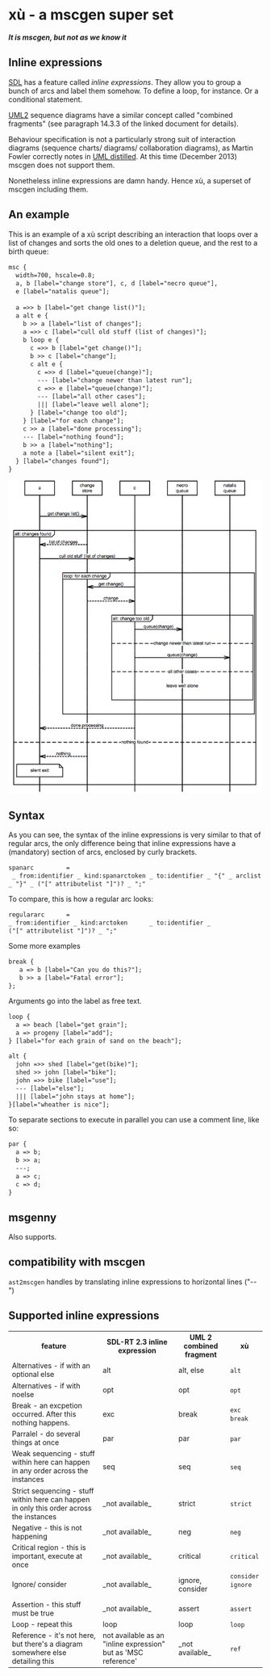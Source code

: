# xù - a mscgen super set
_**It is mscgen, but not as we know it**_

## Inline expressions
[SDL][2] has a feature called _inline expressions_. They allow you to group a bunch of 
arcs and label them somehow. To define a loop, for instance. Or a conditional statement. 

[UML2][3] sequence diagrams have a similar concept called "combined fragments" (see 
paragraph 14.3.3 of the linked document for details). 

Behaviour specification is not a particularly strong suit of interaction diagrams
(sequence charts/ diagrams/ collaboration diagrams), as Martin Fowler
correctly notes in [UML distilled][1]. At this time (December 2013) mscgen does not 
support them. 

Nonetheless inline expressions are damn handy. Hence xù, a superset of mscgen
including them. 

## An example
This is an example of a xù script describing an interaction that loops over
a list of changes and sorts the old ones to a deletion queue, and the
rest to a birth queue:

```mscgen
msc {
  width=700, hscale=0.8;
  a, b [label="change store"], c, d [label="necro queue"],
  e [label="natalis queue"];

  a =>> b [label="get change list()"];
  a alt e {
    b >> a [label="list of changes"];
    a =>> c [label="cull old stuff (list of changes)"];
    b loop e {
      c =>> b [label="get change()"];
      b >> c [label="change"];
      c alt e {
        c =>> d [label="queue(change)"];
        --- [label="change newer than latest run"];
        c =>> e [label="queue(change)"];
        --- [label="all other cases"];
        ||| [label="leave well alone"];
      } [label="change too old"];
    } [label="for each change"];
    c >> a [label="done processing"];
    --- [label="nothing found"];
    b >> a [label="nothing"];
    a note a [label="silent exit"];
  } [label="changes found"];
}
```

![rendered](xusample.png)

## Syntax
As you can see, the syntax of the inline expressions is very similar to that
of regular arcs, the only difference being that inline expressions have a (mandatory)
section of arcs, enclosed by curly brackets.

```peg
spanarc         = 
 _ from:identifier _ kind:spanarctoken _ to:identifier _ "{" _ arclist _ "}" _ ("[" attributelist "]")? _ ";"
```

To compare, this is how a regular arc looks:
```peg
regulararc      =
_ from:identifier _ kind:arctoken      _ to:identifier _                       ("[" attributelist "]")? _ ";"
```

Some more examples
```mscgen
break {
   a => b [label="Can you do this?"];
   b >> a [label="Fatal error"];
};
```

Arguments go into the label as free text. 
```mscgen
loop {
  a => beach [label="get grain"];
  a => progeny [label="add"];
} [label="for each grain of sand on the beach"];
```


```mscgen
alt {
  john =>> shed [label="get(bike)"];
  shed >> john [label="bike"];
  john =>> bike [label="use"];
  --- [label="else"];
  ||| [label="john stays at home"];
}[label="wheather is nice"];
```

To separate sections to execute in parallel you can use a comment line, like so:
```mscgen
par {
  a => b;
  b >> a;
  ---;
  a => c;
  c => d;
}
```

## msgenny
Also supports.

## compatibility with mscgen
```ast2mscgen``` handles by translating inline expressions to horizontal lines ("--") 


## Supported inline expressions

<table>
    <tr><th>feature</th><th>SDL-RT 2.3 inline expression</th><th>UML 2 combined fragment</th><th>xù</th></tr>
    <tr>
        <td>Alternatives - if with an optional else</td>
        <td>alt</td>
        <td>alt, else</td>
        <td><code>alt</code></td>
    </tr>
    <tr>
        <td>Alternatives - if with noelse</td>
        <td>opt</td>
        <td>opt</td>
        <td><code>opt</code></td>
    </tr>
    <tr>
        <td>Break - an excpetion occurred. After this nothing happens.</td>
        <td>exc</td>
        <td>break</td>
        <td><code>exc</code><br>
        <code>break</code>
        </td>
    </tr>
    <tr>
        <td>Parralel - do several things at once</td>
        <td>par</td>
        <td>par</td>
        <td><code>par</code></td>
    </tr>
    <tr>
        <td>Weak sequencing - stuff within here can happen in any order across the instances</td>
        <td>seq</td>
        <td>seq</td>
        <td><code>seq</code></td>
    </tr>
    <tr>
        <td>Strict sequencing - stuff within here can happen in only this order across the instances</td>
        <td>_not available_</td>
        <td>strict</td>
        <td><code>strict</td>
    </tr>
    <tr>
        <td>Negative - this is not happening</td>
        <td>_not available_</td>
        <td>neg</td>
        <td><code>neg</code></td>
    </tr>
    <tr>
        <td>Critical region - this is important, execute at once</td>
        <td>_not available_</td>
        <td>critical</td>
        <td><code>critical</code></td>
    </tr>
    <tr>
        <td>Ignore/ consider</td>
        <td>_not available_</td>
        <td>ignore, consider</td>
        <td><code>consider</code><br>
        <code>ignore<code>
        </td>
    </tr>
    <tr>
        <td>Assertion - this stuff must be true</td>
        <td>_not available_</td>
        <td>assert</td>
        <td><code>assert</code></td>
    </tr>
    <tr>
        <td>Loop - repeat this</td>
        <td>loop</td>
        <td>loop</td>
        <td><code>loop</code></td>
    </tr>
    <tr>
        <td>Reference - it's not here, but there's a diagram somewhere else detailing this</td>
        <td>not available as an "inline expression" but as 'MSC reference'</td>
        <td>_not available_</td>
        <td><code>ref</code></td>
    </tr>
</table>


[1]: http://my.safaribooksonline.com/book/software-engineering-and-development/uml/0321193687/sequence-diagrams/ch04lev1sec4
[2]: http://www.sdl-rt.org/standard/V2.3/html/index.htm
[3]: http://www.omg.org/spec/UML/2.4.1/Superstructure/PDF/
